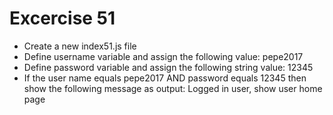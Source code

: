 # Excercise 51

* Create a new index51.js file
* Define username variable and assign the following value: pepe2017
* Define password variable and assign the following string value: 12345
* If the user name equals pepe2017 AND password equals 12345 then show the following message as output: Logged in user, show user home page